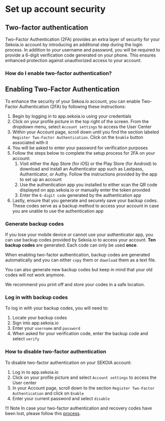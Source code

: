 # Set up account security
## Two-factor authentication

Two-Factor Authentication (2FA) provides an extra layer of security for your Sekoia.io account by introducing an additional step during the login process. In addition to your username and password, you will be required to provide a 6-digit verification code generated on your phone. This ensures enhanced protection against unauthorized access to your account.

### How do I enable two-factor authentication?

## Enabling Two-Factor Authentication

To enhance the security of your Sekoa.io account, you can enable Two-Factor Authentication (2FA) by following these instructions:

1. Begin by logging in to app.sekoia.io using your credentials
2. Click on your profile picture in the top right of the screen. From the dropdown menu, select `Account settings` to access the User Center
3. Within your Account page, scroll down until you find the section labeled `Register Two-Factor Authentication`. Click on the `Enable` button associated with it
4. You will be asked to enter your password for verification purposes
5. Follow the steps below to complete the setup process for 2FA on your account:
   1. Visit either the App Store (for iOS) or the Play Store (for Android) to download and install an Authenticator app such as Lastpass, Authenticator, or Authy. Follow the instructions provided by the app to set up an account
   2. Use the authentication app you installed to either scan the QR code displayed on app.sekoia.io or manually enter the token provided
   3. Enter the `6-digit code` generated by the authentication app
6. Lastly, ensure that you generate and securely save your backup codes. These codes serve as a backup method to access your account in case you are unable to use the authentication app

### Generate backup codes

If you lose your mobile device or cannot use your authenticator app, you can use backup codes provided by Sekoia.io to access your account. **Ten backup codes** are generated. Each code can only be used **once**.

When enabling two-factor authentication, backup codes are generated automatically and you can either `copy` them or `download` them as a text file.

You can also generate new backup codes but keep in mind that your old codes will not work anymore.

We recommend you print off and store your codes in a safe location.

### Log in with backup codes

To log in with your backup codes, you will need to:

1. Locate your backup codes
2. Sign into app.sekoia.io
3. Enter your `username` and `password`
4. When asked for your verification code, enter the backup code and select `verify`

### How to disable two-factor authentication

To disable two-factor authentication on your SEKOIA account:

1. Log in to app.sekoia.io
2. Click on your profile picture and select `Account settings` to access the User center
3. In your Account page, scroll down to the section `Register Two-Factor Authentication` and click on `Enable`
4. Enter your current password and select `disable`

!!! Note
    In case your two-factor authentication and recovery codes have been lost, please follow this [process](https://support.sekoia.io/hc/fr/articles/10904006738845-Faire-une-demande-de-r%C3%A9initialisation-d-un-2FA).
